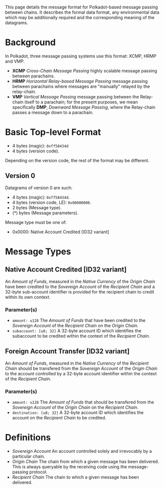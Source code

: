 This page details the message format for Polkadot-based message passing between chains. It describes the formal data format, any environmental data which may be additionally required and the corresponding meaning of the datagrams.

# Background

In Polkadot, three message passing systems use this format: XCMP, HRMP and VMP.

- **XCMP** *Cross-Chain Message Passing* highly scalable message passing between parachains.
- **HRMP** *Horizontal Relay-based Message Passing* message passing between parachains where messages are "manually" relayed by the relay-chain.
- **VMP** *Vertical Message Passing* message passing between the Relay-chain itself to a parachain; for the present purposes, we mean specifically **DMP**, *Downward Message Passing*, where the Relay-chain passes a message down to a parachain.

# Basic Top-level Format

- 4 bytes (magic): `0xff58434d`
- 4 bytes (version code).

Depending on the version code, the rest of the format may be different.

## Version 0

Datagrams of version 0 are such:

- 4 bytes (magic): `0xff58434d`.
- 4 bytes (version code, LE): `0x00000000`.
- 2 bytes (Message type).
- (*) bytes (Message parameters).

Message type must be one of:

- 0x0000: Native Account Credited [ID32 variant]

# Message Types

## Native Account Credited [ID32 variant]

An *Amount of Funds*, measured in the *Native Currency* of the *Origin Chain* have been credited to the *Sovereign Account* of the *Recipient Chain* and a 32-byte sub-account identifier is provided for the recipient chain to credit within its own context.

### Parameter(s)

- `amount: u128` The *Amount of Funds* that have been credited to the *Sovereign Account* of the *Recipient Chain* on the *Origin Chain*.
- `subaccount: [u8; 32]` A 32-byte account ID which identifies the subaccount to be credited within the context of the *Recipient Chain*.

## Foreign Account Transfer [ID32 variant]

An *Amount of Funds*, measured in the *Native Currency* of the *Recipient Chain* should be transfered from the *Sovereign Account* of the *Origin Chain* to the account controlled by a 32-byte account identifier within the context of the *Recipient Chain*.

### Parameter(s)

- `amount: u128` The *Amount of Funds* that should be transfered from the *Sovereign Account* of the *Origin Chain* on the *Recipient Chain*.
- `destination: [u8; 32]` A 32-byte account ID which identifies the account on the *Recipient Chain* to be credited.

# Definitions

- *Sovereign Account* An account controlled solely and irrevocably by a particular chain.
- *Origin Chain* The chain from which a given message has been delivered. This is always queryable by the receiving code using the message-passing protocol.
- *Recipient Chain* The chain to which a given message has been delivered.